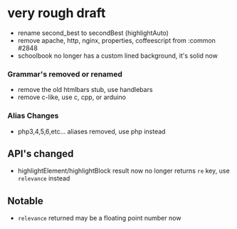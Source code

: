 # very rough draft

-  rename second_best to secondBest (highlightAuto)
-  remove apache, http, nginx, properties, coffeescript from :common #2848
-  schoolbook no longer has a custom lined background, it's solid now


### Grammar's removed or renamed

- remove the old htmlbars stub, use handlebars
- remove c-like, use c, cpp, or arduino

### Alias Changes

- php3,4,5,6,etc... aliases removed, use php instead

## API's changed

- highlightElement/highlightBlock result now no longer returns `re` key, use `relevance` instead

## Notable

- `relevance` returned may be a floating point number now
